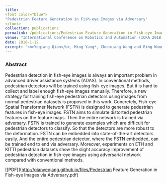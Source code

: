 ```yaml
---
title: 
<font color="blue">
"Pedestrian Feature Generation in Fish-eye Images via Adversary"
</font>
collection: publications
permalink: /publications/Pedestrian Feature Generation in Fish-eye Images via Adversary
venue: "International Conference on Robotics and Automation (ICRA 2018)"
date: 2018-1-12
excerpt: '<b>Yeqiang Qian</b>, Ming Yang*, Chunxiang Wang and Bing Wang. <i>International Conference on Robotics and Automation</i>. <b>ICRA 2018</b>.'
---
```



### Abstract
Pedestrian detection in fish-eye images is always an important problem in advanced driver assistance systems (ADAS). In conventional methods, pedestrian detectors will be trained using fish-eye images. But it is hard to collect and label enough fish-eye images manually. Therefore, a new strategy for training fish-eye pedestrian detectors using images from normal pedestrian datasets is proposed in this work. Concretely, Fish-eye Spatial Transformer Network (FSTN) is designed to generate pedestrian features in fish-eye images. FSTN aims to simulate distorted pedestrian features on the feature maps. Then the entire network is trained via adversary. FSTN is trained to generate examples which are difficult for pedestrian detectors to classify. So that the detectors are more robust to the deformation. FSTN can be embedded into state-of-the-art detectors easily. And the entire pedestrian detector, where the FSTN embedded, can be trained end to end via adversary. Moreover, experiments on ETH and KITTI pedestrian datasets show the slight accuracy improvement of pedestrian detection in fish-eye images using adversarial network compared with conventional methods.

[[PDF]](http://qianyeqiang.github.io/files/Pedestrian Feature Generation in Fish-eye Images via Adversary.pdf)
